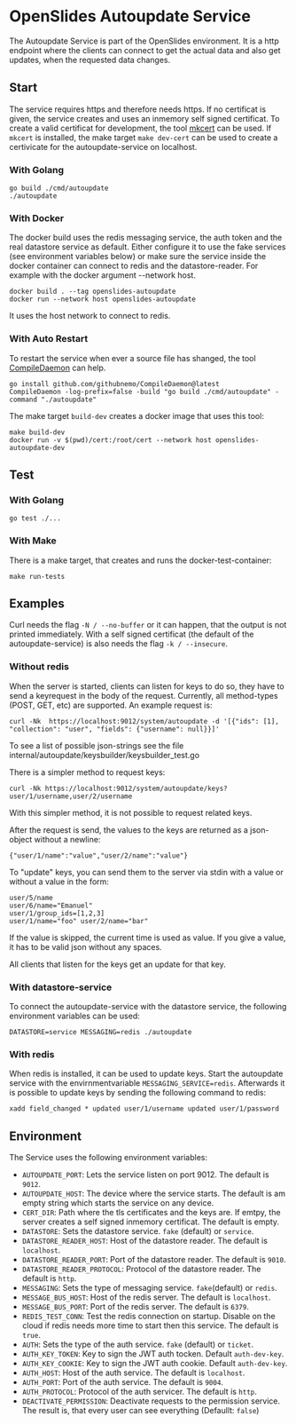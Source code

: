# OpenSlides Autoupdate Service

The Autoupdate Service is part of the OpenSlides environment. It is a http
endpoint where the clients can connect to get the actual data and also get
updates, when the requested data changes.


## Start

The service requires https and therefore needs https. If no certificat is given,
the service creates and uses an inmemory self signed certificat. To create a
valid certificat for development, the tool
[mkcert](https://github.com/FiloSottile/mkcert) can be used. If `mkcert` is
installed, the make target `make dev-cert` can be used to create a certivicate
for the autoupdate-service on localhost.


### With Golang

```
go build ./cmd/autoupdate
./autoupdate
```


### With Docker

The docker build uses the redis messaging service, the auth token and the real
datastore service as default. Either configure it to use the fake services (see
environment variables below) or make sure the service inside the docker
container can connect to redis and the datastore-reader. For example with the
docker argument --network host.

```
docker build . --tag openslides-autoupdate
docker run --network host openslides-autoupdate
```

It uses the host network to connect to redis.


### With Auto Restart

To restart the service when ever a source file has shanged, the tool
[CompileDaemon](https://github.com/githubnemo/CompileDaemon) can help.

```
go install github.com/githubnemo/CompileDaemon@latest
CompileDaemon -log-prefix=false -build "go build ./cmd/autoupdate" -command "./autoupdate"
```

The make target `build-dev` creates a docker image that uses this tool:

```
make build-dev
docker run -v $(pwd)/cert:/root/cert --network host openslides-autoupdate-dev
```


## Test

### With Golang

```
go test ./...
```


### With Make

There is a make target, that creates and runs the docker-test-container:

```
make run-tests
```


## Examples

Curl needs the flag `-N / --no-buffer` or it can happen, that the output is not
printed immediately. With a self signed certificat (the default of the
autoupdate-service) is also needs the flag `-k / --insecure`.


### Without redis

When the server is started, clients can listen for keys to do so, they have to
send a keyrequest in the body of the request. Currently, all method-types (POST,
GET, etc) are supported. An example request is:

`curl -Nk  https://localhost:9012/system/autoupdate -d '[{"ids": [1], "collection": "user", "fields": {"username": null}}]'`

To see a list of possible json-strings see the file
internal/autoupdate/keysbuilder/keysbuilder_test.go

There is a simpler method to request keys:

`curl -Nk https://localhost:9012/system/autoupdate/keys?user/1/username,user/2/username`

With this simpler method, it is not possible to request related keys.

After the request is send, the values to the keys are returned as a json-object
without a newline:
```
{"user/1/name":"value","user/2/name":"value"}
```

To "update" keys, you can send them to the server via stdin with a value or
without a value in the form:

```
user/5/name
user/6/name="Emanuel"
user/1/group_ids=[1,2,3]
user/1/name="foo" user/2/name="bar"
```

If the value is skipped, the current time is used as value. If you give a value,
it has to be valid json without any spaces.

All clients that listen for the keys get an update for that key.


### With datastore-service

To connect the autoupdate-service with the datastore service, the following
environment variables can be used:

`DATASTORE=service MESSAGING=redis ./autoupdate`


### With redis

When redis is installed, it can be used to update keys. Start the autoupdate
service with the envirnmentvariable `MESSAGING_SERVICE=redis`. Afterwards it is
possible to update keys by sending the following command to redis:

`xadd field_changed * updated user/1/username updated user/1/password`


## Environment

The Service uses the following environment variables:

* `AUTOUPDATE_PORT`: Lets the service listen on port 9012. The default is
  `9012`.
* `AUTOUPDATE_HOST`: The device where the service starts. The default is am
  empty string which starts the service on any device.
* `CERT_DIR`: Path where the tls certificates and the keys are. If emtpy, the
  server creates a self signed inmemory certificat. The default is empty.
* `DATASTORE`: Sets the datastore service. `fake` (default) or `service`.
* `DATASTORE_READER_HOST`: Host of the datastore reader. The default is
  `localhost`.
* `DATASTORE_READER_PORT`: Port of the datastore reader. The default is `9010`.
* `DATASTORE_READER_PROTOCOL`: Protocol of the datastore reader. The default is
  `http`.
* `MESSAGING`: Sets the type of messaging service. `fake`(default) or
  `redis`.
* `MESSAGE_BUS_HOST`: Host of the redis server. The default is `localhost`.
* `MESSAGE_BUS_PORT`: Port of the redis server. The default is `6379`.
* `REDIS_TEST_CONN`: Test the redis connection on startup. Disable on the cloud
  if redis needs more time to start then this service. The default is `true`.
* `AUTH`: Sets the type of the auth service. `fake` (default) or `ticket`.
* `AUTH_KEY_TOKEN`: Key to sign the JWT auth tocken. Default `auth-dev-key`.
* `AUTH_KEY_COOKIE`: Key to sign the JWT auth cookie. Default `auth-dev-key`.
* `AUTH_HOST`: Host of the auth service. The default is `localhost`.
* `AUTH_PORT`: Port of the auth service. The default is `9004`.
* `AUTH_PROTOCOL`: Protocol of the auth servicer. The default is `http`.
* `DEACTIVATE_PERMISSION`: Deactivate requests to the permission service. The
  result is, that every user can see everything (Defaullt: `false`)
